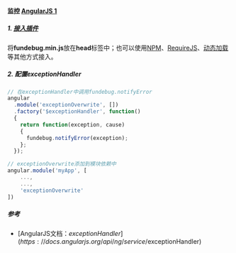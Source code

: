#### 监控 [AngularJS 1](https://angularjs.org/)

##### 1. [接入插件](../integration/index.md)

将**fundebug.min.js**放在**head**标签中；也可以使用[NPM](../integration/npm.md)、[RequireJS](../integration/requirejs.md)、[动态加载](../integration/dynamical.md)等其他方式接入。

##### 2. 配置exceptionHandler

```js
// 在exceptionHandler中调用fundebug.notifyError
angular
  .module('exceptionOverwrite', [])
  .factory('$exceptionHandler', function()
  {
    return function(exception, cause)
    {
      fundebug.notifyError(exception);
    };
  });

// exceptionOverwrite添加到模块依赖中
angular.module('myApp', [
    ...,
    ...,
    'exceptionOverwrite'
]) 
```


##### 参考

- [AngularJS文档：$exceptionHandler](https://docs.angularjs.org/api/ng/service/$exceptionHandler)
